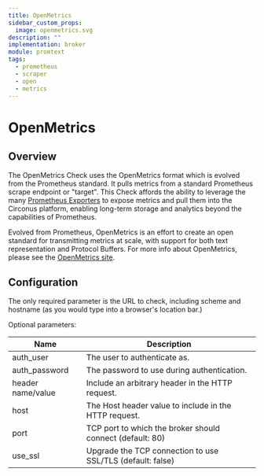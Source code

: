 ```yaml
---
title: OpenMetrics
sidebar_custom_props:
  image: openmetrics.svg
description: ""
implementation: broker
module: promtext
tags:
  - prometheus
  - scraper
  - open
  - metrics
---
```


# OpenMetrics

## Overview

The OpenMetrics Check uses the OpenMetrics format which is evolved from the Prometheus standard. It pulls metrics from a standard Prometheus scrape endpoint or "target". This Check affords the ability to leverage the many [Prometheus Exporters](https://prometheus.io/docs/instrumenting/exporters/) to expose metrics and pull them into the Circonus platform, enabling long-term storage and analytics beyond the capabilities of Prometheus.

Evolved from Prometheus, OpenMetrics is an effort to create an open standard for transmitting metrics at scale, with support for both text representation and Protocol Buffers. For more info about OpenMetrics, please see the [OpenMetrics site](https://openmetrics.io/).

## Configuration

The only required parameter is the URL to check, including scheme and hostname (as you would type into a browser's location bar.)

Optional parameters:

| Name              | Description                                                |
| ----------------- | ---------------------------------------------------------- |
| auth_user         | The user to authenticate as.                               |
| auth_password     | The password to use during authentication.                 |
| header name/value | Include an arbitrary header in the HTTP request.           |
| host              | The Host header value to include in the HTTP request.      |
| port              | TCP port to which the broker should connect (default: 80)  |
| use_ssl           | Upgrade the TCP connection to use SSL/TLS (default: false) |
